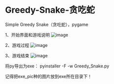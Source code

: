 # Greedy-Snake-贪吃蛇
Simple Greedy Snake（贪吃蛇），pygame

1、开始界面和游戏说明
![image](https://github.com/zamLily/Greedy-Snake-/blob/master/start.png)  
  
  
2、游戏过程
![image](https://github.com/zamLily/Greedy-Snake-/blob/master/process.png)  
  
  
3、游戏结束
![image](https://github.com/zamLily/Greedy-Snake-/blob/master/end.png)  
  
  

将py导出为exe：
pyinstaller -F -w Greedy_Snake.py
  
  
记得把exe_pic种的图片放到exe所在目录下！

